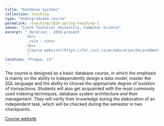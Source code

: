 ```yaml
---
title: "Database Systems"
collection: teaching
type: "Undergraduate course"
permalink: /teaching/2014-spring-teaching-1
venue: "Czech Technical University, Computer Science"
excerpt: "_duration_: 2018-present
          <br>
          _role_: tutor
          <br>
          [Course website](https://fel.cvut.cz/en/education/bk/predmety/50/10/p5010606.html)
          "
location: "Prague, CZ"
---
```


The course is designed as a basic database course, in which the emphasis is mainly on the ability to independently design a data model, master the SQL language and the ability to choose the appropriate degree of isolation of transactions. Students will also get acquainted with the most commonly used indexing techniques, database system architecture and their management. They will verify their knowledge during the elaboration of an independent task, which will be checked during the semester in two checkpoints.

[Course website](https://fel.cvut.cz/en/education/bk/predmety/50/10/p5010606.html)